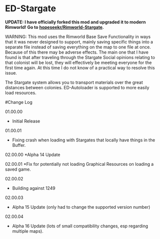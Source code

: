# ED-Stargate

**UPDATE: I have officially forked this mod and upgraded it to modern Rimworld! Go to [hopeseekr/Rimworld-Stargate](https://github.com/hopeseekr/Rimworld-Stargate).**

WARNING: This mod uses the Rimworld Base Save Functionality in ways that it was never designed to support, mainly saving specific things into a separate file instead of saving everything on the map to one file at once. Because of this there may be adverse effects. The main one that I have found is that after traveling through the Stargate Social opinions relating to that colonist will be lost, they will effectively be meeting everyone for the first time again. At this time I do not know of a practical way to resolve this issue.

The Stargate system allows you to transport materials over the great distances between colonies.
ED-Autoloader is supported to more easily load resources.

#Change Log

01.00.00
* Initial Release

01.00.01
* Fixing crash when loading with Stargates that locally have things in the Buffer.

02.00.00
*Alpha 14 Update

02.00.01
*Fix for potentially not loading Graphical Resources on loading a saved game.

02.00.02
* Building against 1249

02.00.03
* Alpha 15 Update (only had to change the supported version number)

02.00.04
* Alpha 16 Update (lots of small compatibility changes, esp regarding multiple maps).
